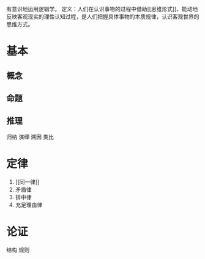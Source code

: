 有意识地运用逻辑学。
定义：人们在认识事物的过程中借助[[思维形式]]，能动地反映客观现实的理性认知过程，是人们把握具体事物的本质规律，认识客观世界的思维方式。
# 基本
## 概念
## 命题
## 推理
归纳
演绎
溯因
类比
# 定律
1. [[同一律]]
2. 矛盾律
3. 排中律
4. 充足理由律
# 论证
结构
规则